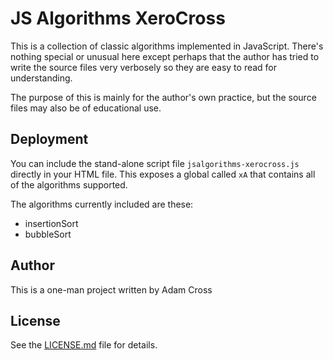 # JS Algorithms XeroCross

This is a collection of classic algorithms implemented in JavaScript.  There's
nothing special or unusual here except perhaps that the author has tried to write the source
files very verbosely so they are easy to read for understanding.

The purpose of this is mainly for the author's own practice, but the source files
may also be of educational use.

## Deployment

You can include the stand-alone script file `jsalgorithms-xerocross.js` directly in
your HTML file.  This exposes a global called `xA` that contains all of the algorithms
supported.

The algorithms currently included are these:
* insertionSort
* bubbleSort

## Author

This is a one-man project written by Adam Cross


## License

See the [LICENSE.md](LICENSE.md) file for details.
